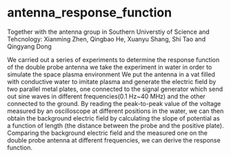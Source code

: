 # antenna_response_function
Together with the antenna group in Southern Universtiy of Science and Tehcnology: Xianming Zhen, Qingbao He, Xuanyu Shang, Shi Tao and Qingyang Dong

We carried out a series of experiments to determine the response function of the double probe antenna
we take the experiment in water in order to simulate the space plasma environment
We put the antenna in a vat filled with conductive water to imitate plasma and generate the electric field by two parallel metal plates, one connected to the signal generator which send out sine waves in different frequencies(0.1 Hz~40 MHz) and the other connected to the ground. By reading the peak-to-peak value of the voltage measured by an oscilloscope at different positions in the water, we can then obtain the background electric field by calculating the slope of potential as a function of length (the distance between the probe and the positive plate). Comparing the background electric field and the measured one on the double probe antenna at different frequencies, we can derive the response function. 


